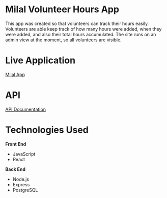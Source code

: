 # Milal Volunteer Hours App

This app was created so that volunteers can track their hours easily.  Volunteers are able keep track of how many hours were added, when they were added, and also their total hours accumulated.  The site runs on an admin view at the moment, so all volunteers are visible.

# Live Application

[Milal App](https://milal-app.sejinhwang91.now.sh/)

# API 

[API Documentation](https://github.com/seejins/milal-server)

# Technologies Used

**Front End**

* JavaScript
* React

**Back End**

* Node.js
* Express
* PostgreSQL

